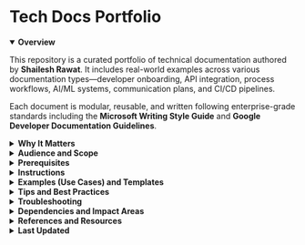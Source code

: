# Tech Docs Portfolio

<details open><summary><strong>Overview</strong></summary>

This repository is a curated portfolio of technical documentation authored by **Shailesh Rawat**. It includes real-world examples across various documentation types—developer onboarding, API integration, process workflows, AI/ML systems, communication plans, and CI/CD pipelines.

Each document is modular, reusable, and written following enterprise-grade standards including the **Microsoft Writing Style Guide** and **Google Developer Documentation Guidelines**.

</details>

<details><summary><strong>Why It Matters</strong></summary>

Documentation is not just about describing features—it's about reducing friction, improving decision-making, and guiding people through complexity.

This portfolio demonstrates how great docs can:
- Accelerate onboarding  
- Improve team communication  
- Prevent operational errors  
- Scale knowledge in a distributed environment  
- Support trust in fast-moving product ecosystems

</details>

<details><summary><strong>Audience and Scope</strong></summary>

This repository is for:  
- **Hiring managers** evaluating writing capability and structure  
- **Developers, designers, and PMs** reviewing documentation systems  
- **Writers and content designers** seeking templates and frameworks  
- **Career-switchers** entering the technical writing field  

Scope includes:
- Developer enablement  
- AI/ML model documentation  
- Internal communication templates  
- CI/CD and production operations  
- Governance, compliance, and change documentation  

</details>

<details><summary><strong>Prerequisites</strong></summary>

Before using or contributing to this documentation system, ensure the following:  
- Familiarity with Markdown syntax  
- Understanding of folder-based documentation systems  
- Awareness of GitHub file naming conventions  
- Reviewed [CODE_OF_CONDUCT.md](CODE_OF_CONDUCT.md) and [CONTRIBUTING.md](CONTRIBUTING.md)

</details>

<details><summary><strong>Instructions</strong></summary>

To get started:

1. Go to any folder under `tech-writer-portfolio/` (e.g., `04-api-documentation/`)  
2. Open the folder-level `README.md` to understand what the section covers  
3. Review the `.md` files inside—each one is a standalone document  
4. Use templates in `05-templates-and-toolkits/` for creating new documents  
5. Refer to `08-style-guides/` to ensure your writing aligns with our formatting and tone standards  

Each document follows this structure:
- Overview  
- Why It Matters  
- Audience and Scope  
- Prerequisites  
- Instructions  
- Examples and Templates (❌ vs ✅ when needed)  
- Tips and Best Practices  
- Troubleshooting  
- Dependencies and Impact Areas  
- References and Resources  
- Last Updated  

</details>

<details><summary><strong>Examples (Use Cases) and Templates</strong></summary>

Sample documents include:  
- `developer-onboarding.md` — Developer provisioning steps  
- `incident-response-playbook.md` — Production response workflows  
- `sdk-integration-tutorial.md` — Auth and integration steps  
- `training-data-preparation.md` — Structured AI data prep  

Templates (see `05-templates-and-toolkits/`):  
- AI onboarding template  
- Release notes template  
- Risk assessment forms  
- Meeting agendas  
- Retrospective logs  

❌ **Bad Example:**  
“Click the button. If it fails, try again.”

✅ **Good Example:**  
“Click **Generate Token** in your dashboard. If the response is `401 Unauthorized`, verify that your token is valid and passed in the `Authorization` header as shown below.”

</details>

<details><summary><strong>Tips and Best Practices</strong></summary>

- Use second-person, active voice  
- Break long sections into lists or tables  
- Provide context before commands or steps  
- Keep tone consistent and professional  
- Include examples with expected outcomes  
- Link to related documents internally  

Avoid:
- Jargon without explanation  
- Metaphors or casual phrasing  
- Mixing tone styles  
- Overly long paragraphs  

</details>

<details><summary><strong>Troubleshooting</strong></summary>

| Issue                            | Resolution                                                             |
|----------------------------------|------------------------------------------------------------------------|
| Folder appears empty             | Look for `.gitkeep` placeholders — content is still in progress       |
| Markdown not rendering properly  | Open files using GitHub preview or a Markdown-aware editor like VS Code |
| Broken internal links            | Use correct relative paths and file name cases                        |
| Visuals not displaying           | Check `assets/diagrams/` or `assets/visuals/` folders                 |
| Style inconsistencies            | Refer to `08-style-guides/markdown-style-guide.md`                    |

</details>

<details><summary><strong>Dependencies and Impact Areas</strong></summary>

This documentation system supports:  
- Developer onboarding and SDK integration  
- AI/ML model training and evaluation workflows  
- Communication plans and rollout coordination  
- CI/CD documentation publishing  
- Compliance, policy, and audit workflows  

Impact areas include Engineering, DevOps, Data Science, Product Operations, Content Design, and Strategy.

</details>

<details><summary><strong>References and Resources</strong></summary>

- Microsoft Writing Style Guide  
- Google Developer Documentation Style Guide  
- Diátaxis Documentation Framework  
- GitHub Markdown Guide  
- Markdoc Syntax Reference  
- `08-style-guides/` — for brand tone, localization, formatting, and accessibility  

</details>

<details><summary><strong>Last Updated</strong></summary>

**Date:** July 7, 2025  
**Maintainer:** Shailesh Rawat  
**Status:** Core structure complete. Modular content population in progress.

</details>
